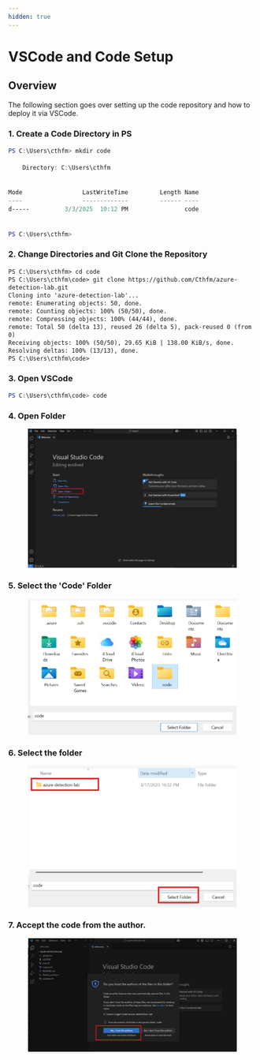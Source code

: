 ```yaml
---
hidden: true
---
```


# VSCode and Code Setup

## Overview

The following section goes over setting up the code repository and how to deploy it via VSCode.

### 1. Create a Code Directory in PS

```powershell
PS C:\Users\cthfm> mkdir code

    Directory: C:\Users\cthfm


Mode                 LastWriteTime         Length Name
----                 -------------         ------ ----
d-----          3/3/2025  10:12 PM                code


PS C:\Users\cthfm>
```

### 2. Change Directories and Git Clone the Repository

```
PS C:\Users\cthfm> cd code
PS C:\Users\cthfm\code> git clone https://github.com/Cthfm/azure-detection-lab.git
Cloning into 'azure-detection-lab'...
remote: Enumerating objects: 50, done.
remote: Counting objects: 100% (50/50), done.
remote: Compressing objects: 100% (44/44), done.
remote: Total 50 (delta 13), reused 26 (delta 5), pack-reused 0 (from 0)
Receiving objects: 100% (50/50), 29.65 KiB | 138.00 KiB/s, done.
Resolving deltas: 100% (13/13), done.
PS C:\Users\cthfm\code>
```

### 3. Open VSCode

```powershell
PS C:\Users\cthfm\code> code
```

### 4. Open Folder

<figure><img src=".gitbook/assets/openfolder_vscode.png" alt=""><figcaption></figcaption></figure>

### 5. Select the 'Code' Folder

<figure><img src=".gitbook/assets/image (4) (1) (1) (1).png" alt=""><figcaption></figcaption></figure>



### 6. Select the folder

<figure><img src=".gitbook/assets/image (7) (1).png" alt=""><figcaption></figcaption></figure>



### 7. Accept the code from the author.

<figure><img src=".gitbook/assets/image (1) (1) (1) (1).png" alt=""><figcaption></figcaption></figure>
